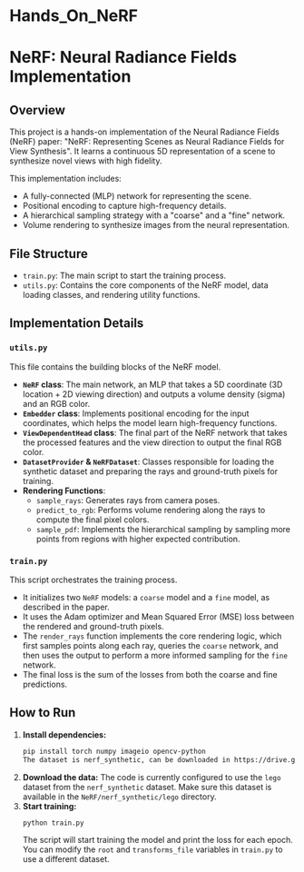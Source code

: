 # Hands_On_NeRF
# NeRF: Neural Radiance Fields Implementation

## Overview
This project is a hands-on implementation of the Neural Radiance Fields (NeRF) paper: "NeRF: Representing Scenes as Neural Radiance Fields for View Synthesis". It learns a continuous 5D representation of a scene to synthesize novel views with high fidelity.

This implementation includes:
- A fully-connected (MLP) network for representing the scene.
- Positional encoding to capture high-frequency details.
- A hierarchical sampling strategy with a "coarse" and a "fine" network.
- Volume rendering to synthesize images from the neural representation.

## File Structure
- `train.py`: The main script to start the training process.
- `utils.py`: Contains the core components of the NeRF model, data loading classes, and rendering utility functions.

## Implementation Details

### `utils.py`
This file contains the building blocks of the NeRF model.

- **`NeRF` class**: The main network, an MLP that takes a 5D coordinate (3D location + 2D viewing direction) and outputs a volume density (sigma) and an RGB color.
- **`Embedder` class**: Implements positional encoding for the input coordinates, which helps the model learn high-frequency functions.
- **`ViewDependentHead` class**: The final part of the NeRF network that takes the processed features and the view direction to output the final RGB color.
- **`DatasetProvider` & `NeRFDataset`**: Classes responsible for loading the synthetic dataset and preparing the rays and ground-truth pixels for training.
- **Rendering Functions**:
    - `sample_rays`: Generates rays from camera poses.
    - `predict_to_rgb`: Performs volume rendering along the rays to compute the final pixel colors.
    - `sample_pdf`: Implements the hierarchical sampling by sampling more points from regions with higher expected contribution.

### `train.py`
This script orchestrates the training process.

- It initializes two `NeRF` models: a `coarse` model and a `fine` model, as described in the paper.
- It uses the Adam optimizer and Mean Squared Error (MSE) loss between the rendered and ground-truth pixels.
- The `render_rays` function implements the core rendering logic, which first samples points along each ray, queries the `coarse` network, and then uses the output to perform a more informed sampling for the `fine` network.
- The final loss is the sum of the losses from both the coarse and fine predictions.

## How to Run

1.  **Install dependencies:**
    ```bash
    pip install torch numpy imageio opencv-python
    The dataset is nerf_synthetic, can be downloaded in https://drive.google.com/drive/folders/1cK3UDIJqKAAm7zyrxRYVFJ0BRMgrwhh4
    ```
2.  **Download the data:**
    The code is currently configured to use the `lego` dataset from the `nerf_synthetic` dataset. Make sure this dataset is available in the `NeRF/nerf_synthetic/lego` directory.
3.  **Start training:**
    ```bash
    python train.py
    ```
    The script will start training the model and print the loss for each epoch. You can modify the `root` and `transforms_file` variables in `train.py` to use a different dataset.
